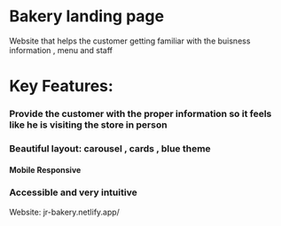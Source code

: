 # Bakery landing page

Website that helps the customer getting familiar with the buisness information , menu and staff

# Key Features:

### Provide the customer with the proper information so it feels like he is visiting the store in person

### Beautiful layout: carousel , cards , blue theme

#### Mobile Responsive 

### Accessible and very intuitive
 
 Website: jr-bakery.netlify.app/
